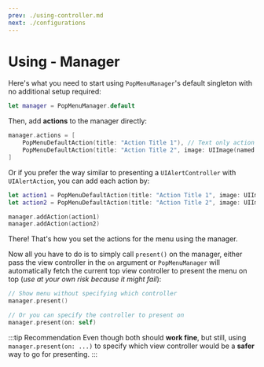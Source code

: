 ```yaml
---
prev: ./using-controller.md
next: ./configurations
---
```


# Using - Manager

Here's what you need to start using `PopMenuManager`'s default singleton with no additional setup required:

```swift
let manager = PopMenuManager.default
```

Then, add **actions** to the manager directly:

```swift
manager.actions = [
    PopMenuDefaultAction(title: "Action Title 1"), // Text only action
    PopMenuDefaultAction(title: "Action Title 2", image: UIImage(named: "icon") // Text and image action
]
```

Or if you prefer the way similar to presenting a `UIAlertController` with `UIAlertAction`, you can add each action by:

```swift
let action1 = PopMenuDefaultAction(title: "Action Title 1", image: UIImage(named: "icon"))
let action2 = PopMenuDefaultAction(title: "Action Title 2", image: UIImage(named: "icon"))

manager.addAction(action1)
manager.addAction(action2)
```

There! That's how you set the actions for the menu using the manager.

Now all you have to do is to simply call `present()` on the manager, either pass the view controller in the `on` argument or `PopMenuManager` will automatically fetch the current top view controller to present the menu on top (_use at your own risk because it might fail_):

```swift
// Show menu without specifying which controller
manager.present()

// Or you can specify the controller to present on
manager.present(on: self)
```

:::tip Recommendation
Even though both should **work fine**, but still, using `manager.present(on: ...)` to specify which view controller would be a **safer** way to go for presenting.
:::
